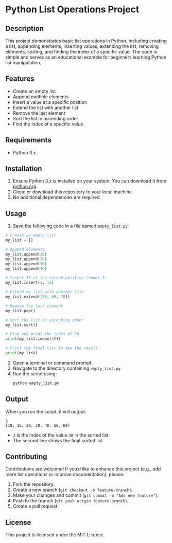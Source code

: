 # Python List Operations Project

## Description
This project demonstrates basic list operations in Python, including creating a list, appending elements, inserting values, extending the list, removing elements, sorting, and finding the index of a specific value. The code is simple and serves as an educational example for beginners learning Python list manipulation.

## Features
- Create an empty list
- Append multiple elements
- Insert a value at a specific position
- Extend the list with another list
- Remove the last element
- Sort the list in ascending order
- Find the index of a specific value

## Requirements
- Python 3.x

## Installation
1. Ensure Python 3.x is installed on your system. You can download it from [python.org](https://www.python.org/downloads/).
2. Clone or download this repository to your local machine.
3. No additional dependencies are required.

## Usage
1. Save the following code in a file named `empty_list.py`:

```python
# Create an empty list
my_list = []

# Append elements
my_list.append(10)
my_list.append(20)
my_list.append(30)
my_list.append(40)

# Insert 15 at the second position (index 1)
my_list.insert(1, 15)

# Extend my_list with another list
my_list.extend([50, 60, 70])

# Remove the last element
my_list.pop()

# Sort the list in ascending order
my_list.sort()

# Find and print the index of 30
print(my_list.index(30))

# Print the final list to see the result
print(my_list)
```

2. Open a terminal or command prompt.
3. Navigate to the directory containing `empty_list.py`.
4. Run the script using:
   ```bash
   python empty_list.py
   ```

## Output
When you run the script, it will output:
```
3
[10, 15, 20, 30, 40, 50, 60]
```
- `3` is the index of the value `30` in the sorted list.
- The second line shows the final sorted list.

## Contributing
Contributions are welcome! If you’d like to enhance this project (e.g., add more list operations or improve documentation), please:
1. Fork the repository.
2. Create a new branch (`git checkout -b feature-branch`).
3. Make your changes and commit (`git commit -m "Add new feature"`).
4. Push to the branch (`git push origin feature-branch`).
5. Create a pull request.

## License
This project is licensed under the MIT License.
